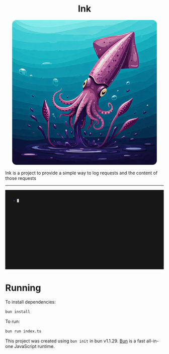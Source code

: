 <h1 align="center">Ink</h1>

<p align="center">
  <img width="460" height="460" src="https://github.com/kcoderhtml/ink/raw/master/.github/images/logo.png">
</p>

Ink is a project to provide a simple way to log requests and the content of those requests

---

![gif of the program in action](https://github.com/kcoderhtml/ink/raw/master/.github/images/out.gif)

# Running
To install dependencies:

```bash
bun install
```

To run:

```bash
bun run index.ts
```

This project was created using `bun init` in bun v1.1.29. [Bun](https://bun.sh) is a fast all-in-one JavaScript runtime.
